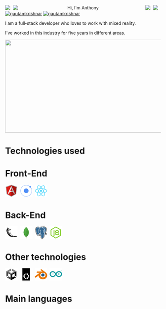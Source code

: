 
<div align="center">
  <img align="left" src="https://media.giphy.com/media/11c7UUfN4eoHF6/giphy.gif" width="5%"></a> 
  <img align="left" src="https://media.giphy.com/media/11c7UUfN4eoHF6/giphy.gif" width="5%"></a>
   Hi, I'm Anthony 
  <img align="right" src="https://media.giphy.com/media/11c7UUfN4eoHF6/giphy.gif" width="5%"></a> 
  <img align="right" src="https://media.giphy.com/media/11c7UUfN4eoHF6/giphy.gif" width="5%"></a>
</div>

<div id="badges">
  <a href="www.linkedin.com/in/nythocampos" target="blank"><img align="center" src="https://raw.githubusercontent.com/rahuldkjain/github-profile-readme-generator/master/src/images/icons/Social/linked-in-alt.svg" alt="gautamkrishnar" height="30" width="40" /></a>  
  <a href="https://instagram.com/nytho86?utm_source=qr&igshid=MzNlNGNkZWQ4Mg==" target="blank"><img align="center" src="https://raw.githubusercontent.com/rahuldkjain/github-profile-readme-generator/master/src/images/icons/Social/instagram.svg" alt="gautamkrishnar" height="30" width="40" /></a>
</div>

I am a full-stack developer who loves to work with mixed reality.

I've worked in this industry for five years in different areas.

<div align="center">
  <img src="https://media.giphy.com/media/4TyNiRPbqRO9V98bpC/giphy.gif" width="600" height="300"/>
</div>

# Technologies used

#  Front-End

  <img src="https://github.com/devicons/devicon/blob/master/icons/angularjs/angularjs-original.svg" title="Angular" alt="Angular" width="40" height="40"/>&nbsp;
  <img src="https://github.com/devicons/devicon/blob/master/icons/ionic/ionic-original.svg" title="Ionic" alt="Ionic" width="40" height="40"/>&nbsp;
  <img src="https://github.com/devicons/devicon/blob/master/icons/react/react-original.svg" title="React" alt="React" width="40" height="40"/>&nbsp;

#  Back-End

  <img src="https://github.com/devicons/devicon/blob/master/icons/flask/flask-original.svg" title="Flask" alt="Flask" width="40" height="40"/>&nbsp;
  <img src="https://github.com/devicons/devicon/blob/master/icons/mongodb/mongodb-original.svg" title="MongoDB" alt="MongoDB" width="40" height="40"/>&nbsp;
  <img src="https://github.com/devicons/devicon/blob/master/icons/postgresql/postgresql-original.svg" title="PostgreSql" alt="PostgreSql" width="40" height="40"/>&nbsp;
  <img src="https://github.com/devicons/devicon/blob/master/icons/nodejs/nodejs-original.svg" title="Nodejs" alt="Nodejs" width="40" height="40"/>&nbsp;

  # Other technologies

 <img src="https://github.com/devicons/devicon/blob/master/icons/unity/unity-original.svg" title="Unity" alt="Unity" width="40" height="40"/>&nbsp;
 <img src="https://github.com/devicons/devicon/blob/master/icons/ubuntu/ubuntu-plain.svg" title="Ubuntu" alt="Ubuntu" width="40" height="40"/>&nbsp;
 <img src="https://github.com/devicons/devicon/blob/master/icons/blender/blender-original.svg" title="Blender" alt="Blender" width="40" height="40"/>&nbsp;
 <img src="https://github.com/devicons/devicon/blob/master/icons/arduino/arduino-original.svg" title="Arduino" alt="Arduino" width="40" height="40"/>&nbsp;

 #  Main languages

<!--
[![Harlok's wakatime stats](https://github-readme-stats.vercel.app/api/wakatime?nythocampos=ffflabs)](https://github.com/anuraghazra/github-readme-stats)

 <img src="https://github.com/lowlighter/metrics/blob/examples/metrics.terminal.svg" title="Arduino" alt="Arduino" width="480" height="306"/>&nbsp;

-->
 
<!--
**nythocampos/nythocampos** is a ✨ _special_ ✨ repository because its `README.md` (this file) appears on your GitHub profile.

Here are some ideas to get you started:

- 🔭 I’m currently working on ...
- 🌱 I’m currently learning ...
- 👯 I’m looking to collaborate on ...
- 🤔 I’m looking for help with ...
- 💬 Ask me about ...
- 📫 How to reach me: ...
- 😄 Pronouns: ...
- ⚡ Fun fact: ...
-->
